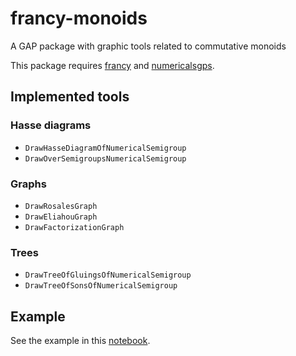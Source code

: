 # francy-monoids

A GAP package with graphic tools related to commutative monoids

This package requires [francy](https://github.com/mcmartins/francy) and [numericalsgps](https://github.com/gap-packages/numericalsgps).

## Implemented tools

### Hasse diagrams

- `DrawHasseDiagramOfNumericalSemigroup`
- `DrawOverSemigroupsNumericalSemigroup`

### Graphs

- `DrawRosalesGraph`
- `DrawEliahouGraph`
- `DrawFactorizationGraph`

### Trees 

- `DrawTreeOfGluingsOfNumericalSemigroup`
- `DrawTreeOfSonsOfNumericalSemigroup`

## Example

See the example in this [notebook](https://github.com/pedritomelenas/francy-monoids/blob/master/Examples/francy-monoids.ipynb).
